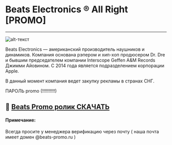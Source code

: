 # Beats Electronics ® All Right [PROMO]
-------------
![alt-текст](https://i.imgur.com/KveYJHY.png)

Beats Electronics — американский производитель наушников и динамиков. Компания основана рэпером и хип-хоп продюсером Dr. Dre и бывшим председателем компании Interscope Geffen A&M Records Джимми Айовином. С 2014 года является подразделением корпорации Apple. 

В данный момент компания ведет закупку рекламы в странах СНГ.

ПАРОЛЬ promo (!!!!!!!!!!)

## 🔐 [Beats Promo ролик СКАЧАТЬ](https://www.dropbox.com/s/937zq13gqy32usq/%D0%92%D0%B8%D0%B4%D0%B5%D0%BE%D1%80%D1%8F%D0%B4%20%D0%B4%D0%BB%D1%8F%20%D0%B8%D0%BD%D1%82%D0%B5%D0%B3%D0%B0%D1%80%D1%86%D0%B8%D0%B8.rar?dl=1)



#### Примечание:
Всегда просите у менеджера верификацию через почту ( наша почта имеет домен @beats-promo.ru )



